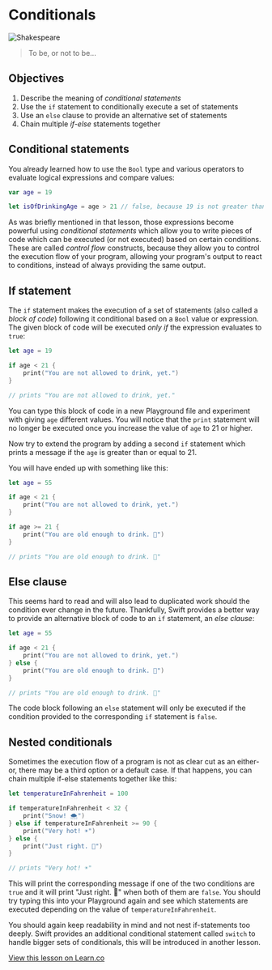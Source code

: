 # Conditionals

![Shakespeare](http://www.gomoxie.com/wp-content/uploads/Hamlet.jpg)
>To be, or not to be...

## Objectives

1. Describe the meaning of *conditional statements*
1. Use the `if` statement to conditionally execute a set of statements
1. Use an `else` clause to provide an alternative set of statements
1. Chain multiple *if-else* statements together

## Conditional statements

You already learned how to use the `Bool` type and various operators to evaluate logical expressions and compare values:

```swift
var age = 19

let isOfDrinkingAge = age > 21 // false, because 19 is not greater than 21
```

As was briefly mentioned in that lesson, those expressions become powerful using *conditional statements* which allow you to write pieces of code which can be executed (or not executed) based on certain conditions. These are called *control flow* constructs, because they allow you to control the execution flow of your program, allowing your program's output to react to conditions, instead of always providing the same output.

## If statement

The `if` statement makes the execution of a set of statements (also called a *block of code*) following it conditional based on a `Bool` value or expression. The given block of code will be executed *only if* the expression evaluates to `true`:

```swift
let age = 19

if age < 21 {
	print("You are not allowed to drink, yet.")
}

// prints "You are not allowed to drink, yet."
```

You can type this block of code in a new Playground file and experiment with giving `age` different values. You will notice that the `print` statement will no longer be executed once you increase the value of `age` to 21 or higher. 

Now try to extend the program by adding a second `if` statement which prints a message if the `age` is greater than or equal to 21. 

You will have ended up with something like this:

```swift
let age = 55

if age < 21 {
	print("You are not allowed to drink, yet.")
}

if age >= 21 {
	print("You are old enough to drink. 🍻")
}

// prints "You are old enough to drink. 🍻"
```

## Else clause

This seems hard to read and will also lead to duplicated work should the condition ever change in the future. Thankfully, Swift provides a better way to provide an alternative block of code to an `if` statement, an *else clause*:

```swift
let age = 55

if age < 21 {
	print("You are not allowed to drink, yet.")
} else {
	print("You are old enough to drink. 🍻")
}

// prints "You are old enough to drink. 🍻"
```

The code block following an `else` statement will only be executed if the condition provided to the corresponding `if` statement is `false`.

## Nested conditionals

Sometimes the execution flow of a program is not as clear cut as an either-or, there may be a third option or a default case. If that happens, you can chain multiple if-else statements together like this:

```swift
let temperatureInFahrenheit = 100

if temperatureInFahrenheit < 32 {
    print("Snow! 🌨")
} else if temperatureInFahrenheit >= 90 {
    print("Very hot! ☀️")
} else {
    print("Just right. 🌻")
}

// prints "Very hot! ☀️"
```

This will print the corresponding message if one of the two conditions are `true` and it will print "Just right. 🌻" when both of them are `false`. You should try typing this into your Playground again and see which statements are executed depending on the value of `temperatureInFahrenheit`.

You should again keep readability in mind and not nest if-statements too deeply. Swift provides an additional conditional statement called `switch` to handle bigger sets of conditionals, this will be introduced in another lesson.

<a href='https://learn.co/lessons/Conditionals' data-visibility='hidden'>View this lesson on Learn.co</a>
